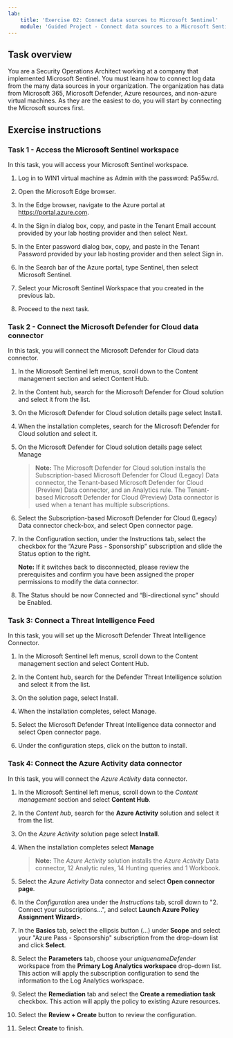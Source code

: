 ```yaml
---
lab:
    title: 'Exercise 02: Connect data sources to Microsoft Sentinel'
    module: 'Guided Project - Connect data sources to a Microsoft Sentinel workspace'
---
```


## Task overview

You are a Security Operations Architect working at a company that implemented Microsoft Sentinel. You must learn how to connect log data from the many data sources in your organization. The organization has data from Microsoft 365, Microsoft Defender, Azure resources, and non-azure virtual machines. As they are the easiest to do, you will start by connecting the Microsoft sources first.

## Exercise instructions

### Task 1 - Access the Microsoft Sentinel workspace

In this task, you will access your Microsoft Sentinel workspace.

1. Log in to WIN1 virtual machine as Admin with the password: Pa55w.rd.

1. Open the Microsoft Edge browser.

1. In the Edge browser, navigate to the Azure portal at <https://portal.azure.com>.

1. In the Sign in dialog box, copy, and paste in the Tenant Email account provided by your lab hosting provider and then select Next.

1. In the Enter password dialog box, copy, and paste in the Tenant Password provided by your lab hosting provider and then select Sign in.

1. In the Search bar of the Azure portal, type Sentinel, then select Microsoft Sentinel.

1. Select your Microsoft Sentinel Workspace that you created in the previous lab.

1. Proceed to the next task.

### Task 2 - Connect the Microsoft Defender for Cloud data connector

In this task, you will connect the Microsoft Defender for Cloud data connector.

1. In the Microsoft Sentinel left menus, scroll down to the Content management section and select Content Hub.

1. In the Content hub, search for the Microsoft Defender for Cloud solution and select it from the list.

1. On the Microsoft Defender for Cloud solution details page select Install.

1. When the installation completes, search for the Microsoft Defender for Cloud solution and select it.

1. On the Microsoft Defender for Cloud solution details page select Manage

    >**Note:** The Microsoft Defender for Cloud solution installs the Subscription-based Microsoft Defender for Cloud (Legacy) Data connector, the Tenant-based Microsoft Defender for Cloud (Preview) Data connector, and an Analytics rule. The Tenant-based Microsoft Defender for Cloud (Preview) Data connector is used when a tenant has multiple subscriptions.

1. Select the Subscription-based Microsoft Defender for Cloud (Legacy) Data connector check-box, and select Open connector page.

1. In the Configuration section, under the Instructions tab, select the checkbox for the “Azure Pass - Sponsorship” subscription and slide the Status option to the right.

     **Note:** If it switches back to disconnected, please review the prerequisites and confirm you have been assigned the proper permissions to modify the data connector.

1. The Status should be now Connected and “Bi-directional sync” should be Enabled.

### Task 3: Connect a Threat Intelligence Feed

In this task, you will set up the Microsoft Defender Threat Intelligence Connector.

1. In the Microsoft Sentinel left menus, scroll down to the Content management section and select Content Hub.

1.	In the Content hub, search for the Defender Threat Intelligence solution and select it from the list.
1.	On the solution page, select Install.
1.	When the installation completes, select Manage.
1.	Select the Microsoft Defender Threat Intelligence data connector and select Open connector page.
1.	Under the configuration steps, click on the button to install.

### Task 4: Connect the Azure Activity data connector

In this task, you will connect the *Azure Activity* data connector.

1. In the Microsoft Sentinel left menus, scroll down to the *Content management* section and select **Content Hub**.

1. In the *Content hub*, search for the **Azure Activity** solution and select it from the list.

1. On the *Azure Activity* solution page select **Install**.

1. When the installation completes select **Manage**

    >**Note:** The *Azure Activity* solution installs the *Azure Activity* Data connector, 12 Analytic rules, 14 Hunting queries and 1 Workbook.

1. Select the *Azure Activity* Data connector and select **Open connector page**.

1. In the *Configuration* area under the *Instructions* tab, scroll down to "2. Connect your subscriptions...", and select **Launch Azure Policy Assignment Wizard>**.

1. In the **Basics** tab, select the ellipsis button (...) under **Scope** and select your "Azure Pass - Sponsorship" subscription from the drop-down list and click **Select**.

1. Select the **Parameters** tab, choose your *uniquenameDefender* workspace from the **Primary Log Analytics workspace** drop-down list. This action will apply the subscription configuration to send the information to the Log Analytics workspace.

1. Select the **Remediation** tab and select the **Create a remediation task** checkbox. This action will apply the policy to existing Azure resources.

1. Select the **Review + Create** button to review the configuration.

1. Select **Create** to finish.